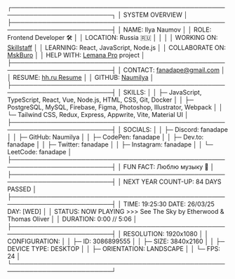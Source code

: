 ┌─────────────────────────────────────────────────────────────────────────┐
│                           SYSTEM OVERVIEW                                │
├─────────────────────────────────────────────────────────────────────────┤
│ NAME: Ilya Naumov                                                      │
│ ROLE: Frontend Developer 🛠                                             │
│ LOCATION: Russia 🇷🇺                                                      │
│                                                                         │
│ WORKING ON: [Skillstaff](https://skillstaff.ru/)                         │
│ LEARNING: React, JavaScript, Node.js                                    │
│ COLLABORATE ON: [MskBuro](https://mskburo.ru/)                           │
│ HELP WITH: [Lemana Pro](https://lemanapro.ru/) project                   │
├─────────────────────────────────────────────────────────────────────────┤
│ CONTACT: fanadape@gmail.com                                              │
│ RESUME: [hh.ru Resume](https://sergiev-posad.hh.ru/resume/0be7779dff0c517aef0039ed1f6538466f7773) │
│ GITHUB: [Naumilya](https://github.com/Naumilya/)                         │
├─────────────────────────────────────────────────────────────────────────┤
│ SKILLS:                                                                 │
│ ├─ JavaScript, TypeScript, React, Vue, Node.js, HTML, CSS, Git, Docker  │
│ ├─ PostgreSQL, MySQL, Firebase, Figma, Photoshop, Illustrator, Webpack  │
│ └─ Tailwind CSS, Redux, Express, Appwrite, Vite, Material UI            │
├─────────────────────────────────────────────────────────────────────────┤
│ SOCIALS:                                                                │
│ ├─ Discord: fanadape                                                     │
│ ├─ GitHub: Naumilya                                                      │
│ ├─ CodePen: fanadape                                                    │
│ ├─ Dev.to: fanadape                                                      │
│ ├─ Twitter: fanadape                                                     │
│ ├─ Instagram: fanadape                                                   │
│ └─ LeetCode: fanadape                                                   │
├─────────────────────────────────────────────────────────────────────────┤
│ FUN FACT: Люблю музыку 🎵                                                 │
├─────────────────────────────────────────────────────────────────────────┤
│ NEXT YEAR COUNT-UP: 84 DAYS PASSED                                      │
├─────────────────────────────────────────────────────────────────────────┤
│ TIME: 19:25:30    DATE: 26/03/25    DAY: [WED]                          │
│ STATUS: NOW PLAYING >>> See The Sky by Etherwood & Thomas Oliver        │
│ DURATION: 0:00 // 5:06                                                   │
├─────────────────────────────────────────────────────────────────────────┤
│ RESOLUTION: 1920x1080                                                    │
│ CONFIGURATION:                                                           │
│ ├─ ID: 3086899555                                                        │
│ ├─ SIZE: 3840x2160                                                       │
│ ├─ DEVICE TYPE: DESKTOP                                                  │
│ ├─ ORIENTATION: LANDSCAPE                                                │
│ └─ FPS: 24                                                               │
└─────────────────────────────────────────────────────────────────────────┘

